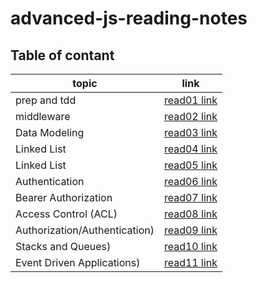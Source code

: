 # advanced-js-reading-notes


## Table of contant 

|topic|link|
|-----------|-----------|
|prep and tdd|[read01 link](https://hala277.github.io/advanced-js-reading-notes/01-prep-and-tdd)|
|middleware|[read02 link](https://hala277.github.io/advanced-js-reading-notes/02-middleware)|
|Data Modeling|[read03 link](https://hala277.github.io/advanced-js-reading-notes/03-DataModeling)|
|Linked List|[read04 link](https://hala277.github.io/advanced-js-reading-notes/04-LinkedList)|
|Linked List|[read05 link](https://hala277.github.io/advanced-js-reading-notes/04-LinkedList)|
|Authentication|[read06 link](https://hala277.github.io/advanced-js-reading-notes/06-Authentication)|
|Bearer Authorization|[read07 link](https://hala277.github.io/advanced-js-reading-notes/07-BearerAuthorization)|
|Access Control (ACL)|[read08 link](https://hala277.github.io/advanced-js-reading-notes/08-ACL)|
|Authorization/Authentication)|[read09 link](https://hala277.github.io/advanced-js-reading-notes/09-Authorization-Authentication)|
|Stacks and Queues)|[read10 link](https://hala277.github.io/advanced-js-reading-notes/StacksandQueues)|
|Event Driven Applications)|[read11 link](https://hala277.github.io/advanced-js-reading-notes/11-EventDrivenApplications)|